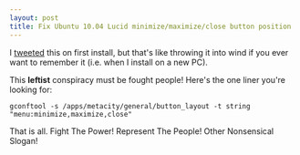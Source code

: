 ```yaml
---
layout: post
title: Fix Ubuntu 10.04 Lucid minimize/maximize/close button position
---
```


I [tweeted](http://twitter.com/sgraham_guid) this on first install, but
that's like throwing it into wind if you ever want to remember it (i.e.
when I install on a new PC).

This **leftist** conspiracy must be fought people! Here's the one liner
you're looking for:

    gconftool -s /apps/metacity/general/button_layout -t string "menu:minimize,maximize,close"

That is all. Fight The Power! Represent The People! Other Nonsensical
Slogan!
